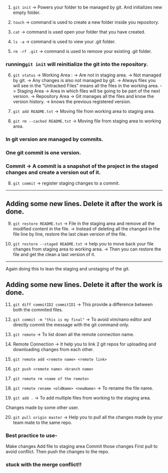 1. `git init` -> Powers your folder to be managed by git. And initializes new empty folder.

2. `touch` -> command is used to create a new folder inside you repository.
3. `cat` -> command is used open your folder that you have created.
4. `ls -a` -> command is used to view your .git folder.
5. `rm -rf .git` -> command is used to remove your existing .git folder.

### running`git init` will reinitialize the git into the repository.

6. `git status` 
    -> Working Area : 
        -> Are not in staging area.
        -> Not managed by git.
        -> Any changes is also not managed by git.
        -> Always files you will see in the "Untracked Files" means all the files in the working area.
    -> Staging Area
        -> Area in which files will be going to be part of the next version.
    -> Repository Area
        -> Git manages all the files and know the version history.
        -> knows the previous registered version.

6. `git add README.txt` -> Moving file from working area to staging area.
7. `git rm --cached README.txt` -> Moving file from staging area to working area.

### In git version are managed by commits.
### One git commit is one version.
### Commit -> A commit is a snapshot of the project in the staged changes and create a version out of it.

8. `git commit` -> register staging changes to a commit.

-------------------------------------------------------
Adding some new lines. 
Delete it after the work is done.
-------------------------------------------------------

9. `git restore README.txt` -> File in the staging area and remove all the modified content in the file.
                            -> Instead of deleting all the changed in the file line by line, restore the last 
                            clean version of the file.

10. `git restore --staged README.txt` -> help you to move back your file changes from staging area to working area.
                                      -> Then you can restore the file and get the clean a last version of it.

-------------------------------------------------------
Again doing this to lean the staging and unstaging of the git.

Adding some new lines. 
Delete it after the work is done.
-------------------------------------------------------


11. `git diff commitID2 commitID1` -> This provide a difference between both the commited files.

12. `git commit -m "this is my final"` -> To avoid vim/nano editor and directly commit the message with the git command only.

13. `git remote` -> To list down all the remote connection name.

14. Remote Connection -> It help you to link 2 git repos for uploading and downloading changes from each other.

15. `git remote add <remote name> <remote link>`

16. `git push <remote name> <branch name>`

17. `git remote rm <name of the remote>`

18. `git remote rename <oldName> <newName>` -> To rename the file name.

19. `git add .` -> To add multiple files from working to the staging area.

Changes made by some other user.

20. `git pull origin master` -> Help you to pull all the changes made by your team mate to the same repo.

### Best practice to use-
Make changes
Add file to staging area
Commit those changes
First pull to avoid conflict.
Then push the changes to the repo.

### stuck with the merge conflict!!
